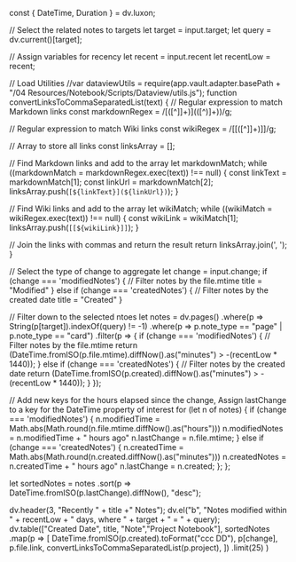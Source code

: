 const { DateTime, Duration } = dv.luxon;

// Select the related notes to targets
let target = input.target;
let query = dv.current()[target];

// Assign variables for recency 
let recent = input.recent
let recentLow = recent;

// Load Utilities
//var dataviewUtils = require(app.vault.adapter.basePath + "/04 Resources/Notebook/Scripts/Dataview/utils.js");
function convertLinksToCommaSeparatedList(text) {
  // Regular expression to match Markdown links
  const markdownRegex = /\[([^\]]+)\]\(([^)]+)\)/g;

  // Regular expression to match Wiki links
  const wikiRegex = /\[\[([^\]]+)\]\]/g;

  // Array to store all links
  const linksArray = [];

  // Find Markdown links and add to the array
  let markdownMatch;
  while ((markdownMatch = markdownRegex.exec(text)) !== null) {
    const linkText = markdownMatch[1];
    const linkUrl = markdownMatch[2];
    linksArray.push(`[${linkText}](${linkUrl})`);
  }

  // Find Wiki links and add to the array
  let wikiMatch;
  while ((wikiMatch = wikiRegex.exec(text)) !== null) {
    const wikiLink = wikiMatch[1];
    linksArray.push(`[[${wikiLink}]]`);
  }

  // Join the links with commas and return the result
  return linksArray.join(', ');
}

// Select the type of change to aggregate
let change = input.change;
if (change === 'modifiedNotes') {
    // Filter notes by the file.mtime
	title = "Modified"
    } else if (change === 'createdNotes') {
  	// Filter notes by the created date
	title = "Created"
}

// Filter down to the selected ntoes
let notes = dv.pages()
	.where(p => String(p[target]).indexOf(query) != -1)
	.where(p => p.note_type == "page" | p.note_type == "card")
	.filter(p => {
	if (change === 'modifiedNotes') {
    // Filter notes by the file.mtime
  	return (DateTime.fromISO(p.file.mtime).diffNow().as("minutes") > -(recentLow * 1440));
    } else if (change === 'createdNotes') {
  	// Filter notes by the created date
  	return (DateTime.fromISO(p.created).diffNow().as("minutes") > -(recentLow * 1440));
	} 
  	});

// Add new keys for the hours elapsed since the change, Assign lastChange to a key for the DateTime property of interest
for (let n of notes) {
	if (change === 'modifiedNotes') {
	n.modifiedTime = Math.abs(Math.round(n.file.mtime.diffNow().as("hours")))
	n.modifiedNotes = n.modifiedTime + " hours ago"
	n.lastChange = n.file.mtime;
	} else if (change === 'createdNotes') {
	n.createdTime = Math.abs(Math.round(n.created.diffNow().as("minutes")))
	n.createdNotes = n.createdTime + " hours ago"
	n.lastChange = n.created;
	};
};

let sortedNotes = notes
	.sort(p => DateTime.fromISO(p.lastChange).diffNow(), "desc");

dv.header(3, "Recently " + title +" Notes");
dv.el("b", "Notes modified within " + recentLow + " days, where " + target + " = " + query);
dv.table(["Created Date", title, "Note","Project Notebook"],
	sortedNotes
    .map(p => [
		DateTime.fromISO(p.created).toFormat("ccc DD"),
		p[change],
		p.file.link,
		convertLinksToCommaSeparatedList(p.project),
    	])
    	.limit(25)
    	)

